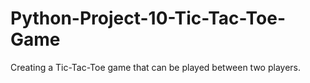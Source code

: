 # Python-Project-10-Tic-Tac-Toe-Game
Creating a Tic-Tac-Toe game that can be played between two players.
